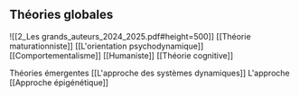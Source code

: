 ## Théories globales
![[2_Les grands_auteurs_2024_2025.pdf#height=500]]
[[Théorie maturationniste]]
[[L'orientation psychodynamique]]
[[Comportementalisme]]
[[Humaniste]]
[[Théorie cognitive]]

Théories émergentes
[[L'approche des systèmes dynamiques]]
L'approche [[Approche épigénétique]]